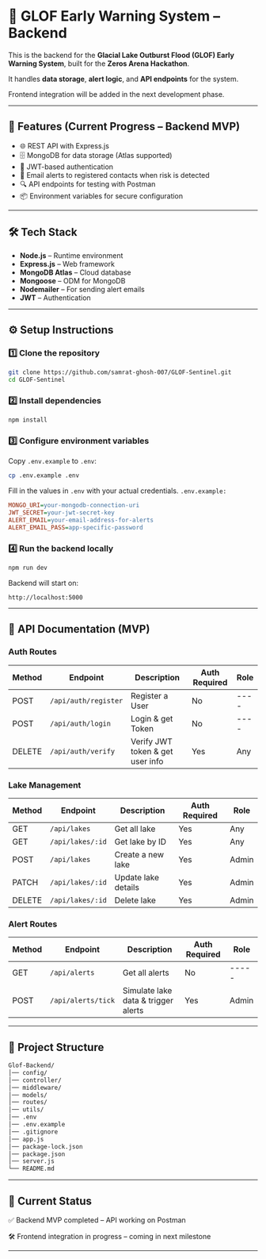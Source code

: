 # 🌊 GLOF Early Warning System – Backend

This is the backend for the **Glacial Lake Outburst Flood (GLOF) Early Warning System**, built for the **Zeros Arena Hackathon**.

It handles **data storage**, **alert logic**, and **API endpoints** for the system.  

Frontend integration will be added in the next development phase.  

---

## 📌 Features (Current Progress – Backend MVP)
- 🌐 REST API with Express.js  
- 🗄 MongoDB for data storage (Atlas supported)  
- 🔑 JWT-based authentication  
- 📧 Email alerts to registered contacts when risk is detected  
- 🔍 API endpoints for testing with Postman  
- 📦 Environment variables for secure configuration  

---

## 🛠 Tech Stack
- **Node.js** – Runtime environment  
- **Express.js** – Web framework  
- **MongoDB Atlas** – Cloud database  
- **Mongoose** – ODM for MongoDB  
- **Nodemailer** – For sending alert emails  
- **JWT** – Authentication  

---

## ⚙️ Setup Instructions

### 1️⃣ Clone the repository
```bash
git clone https://github.com/samrat-ghosh-007/GLOF-Sentinel.git
cd GLOF-Sentinel
```

### 2️⃣ Install dependencies
```bash
npm install
```

### 3️⃣ Configure environment variables
Copy `.env.example` to `.env`:
```bash
cp .env.example .env
```
Fill in the values in `.env` with your actual credentials.
`.env.example:`
```ini
MONGO_URI=your-mongodb-connection-uri
JWT_SECRET=your-jwt-secret-key
ALERT_EMAIL=your-email-address-for-alerts
ALERT_EMAIL_PASS=app-specific-password
```
### 4️⃣ Run the backend locally
```bash
npm run dev
```
Backend will start on:
```arduino
http://localhost:5000
```

---

## 📡 API Documentation (MVP)

### Auth Routes

| Method | Endpoint              | Description                      | Auth Required  | Role |
|--------|-----------------------|----------------------------------|----------------|------|
| POST   | `/api/auth/register`  | Register a User                  | No             | ---- |
| POST   | `/api/auth/login`     | Login & get Token                | No             | ---- |
| DELETE | `/api/auth/verify`    | Verify JWT token & get user info | Yes            | Any  |

### Lake Management

| Method | Endpoint              | Description                      | Auth Required  | Role  |
|--------|-----------------------|----------------------------------|----------------|-------|
| GET    | `/api/lakes`          | Get all lake                     | Yes            | Any   |
| GET    | `/api/lakes/:id`      | Get lake by ID                   | Yes            | Any   |
| POST   | `/api/lakes`          | Create a new lake                | Yes            | Admin |
| PATCH  | `/api/lakes/:id`      | Update lake details              | Yes            | Admin |
| DELETE | `/api/lakes/:id`      | Delete lake                      | Yes            | Admin |

### Alert Routes

| Method | Endpoint              | Description                         | Auth Required  | Role  |
|--------|-----------------------|-------------------------------------|----------------|-------|
| GET    | `/api/alerts`         | Get all alerts                      | No             | ----- |
| POST   | `/api/alerts/tick`    | Simulate lake data & trigger alerts | Yes            | Admin |

---

## 📂 Project Structure
```bash
Glof-Backend/
│── config/    
│── controller/
│── middleware/
│── models/
│── routes/
│── utils/
│── .env
│── .env.example
│── .gitignore
│── app.js
│── package-lock.json
│── package.json
│── server.js
└── README.md
```

---

## 🚀 Current Status
✅ Backend MVP completed – API working on Postman

🛠 Frontend integration in progress – coming in next milestone

---


